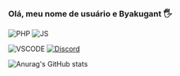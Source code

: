 ### Olá, meu nome de usuário e Byakugant 🖐

![PHP](https://img.shields.io/badge/PHP-777BB4?style=for-the-badge&logo=php&logoColor=white)
![JS](https://img.shields.io/badge/JavaScript-F7DF1E?style=for-the-badge&logo=javascript&logoColor=black)

![VSCODE](https://img.shields.io/badge/Visual_Studio_Code-0078D4?style=for-the-badge&logo=visual%20studio%20code&logoColor=white)
[![Discord](https://img.shields.io/badge/Discord-7289DA?style=for-the-badge&logo=discord&logoColor=white)](https://discord.com/invite/PMHPwmEF)

![Anurag's GitHub stats](https://github-readme-stats.vercel.app/api?username=Byakugantgg&show_icons=true&bg_color=00000000&locale=pt-br)
